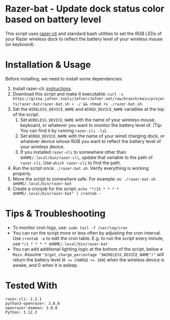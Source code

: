 # Razer-bat - Update dock status color based on battery level
This script uses [razer-cli](https://github.com/lolei/razer-cli) and standard bash utilities to set the RGB LEDs of your Razer wireless dock to reflect the battery level of your wireless mouse (or keyboard).

# Installation & Usage
Before installing, we need to install some dependencies:
1. Install razer-cli: [instructions](https://github.com/lolei/razer-cli?tab=readme-ov-file#installation).
2. Download this script and make it executable: `curl -s https://gitea.jafner.tools/Jafner/Jafner.net/raw/branch/main/projects/razer-bat/razer-bat.sh > ./ && chmod +x ./razer-bat.sh`.
3. Set the `WIRELESS_DEVICE_NAME` and `WIRED_DEVICE_NAME` variables at the top of the script.
   1. Set `WIRELESS_DEVICE_NAME` with the name of your wireless mouse, keyboard, or whatever you want to monitor the battery level of. (Tip: You can find it by running `razer-cli -ls`).
   2. Set `WIRED_DEVICE_NAME` with the name of your wired charging dock, or whatever device whose RGB you want to reflect the battery level of your wireless device.
   3. If you installed `razer-cli` to somewhere other than `$HOME/.local/bin/razer-cli`, update that variable to the path of `razer-cli`. Use `which razer-cli` to find the path.
4. Run the script once: `./razer-bat.sh`. Verify everything is working properly.
5. Move the script to somewhere safe. For example: `mv ./razer-bat.sh $HOME/.local/bin/razer-bat`
6. Create a cronjob for the script: `echo "*/15 * * * * $HOME/.local/bin/razer-bat" | crontab -`

# Tips & Troubleshooting
- To monitor cron logs, use: `sudo tail -f /var/log/cron`
- You can run the script more or less often by adjusting the cron interval. Use `crontab -e` to edit the cron table. E.g. to run the script every minute, use `*/1 * * * * $HOME/.local/bin/razer-bat`
- You can add additional lighting logic at the bottom of the script, below `# Main`. Assume `"$(get_charge_percentage "$WIRELESS_DEVICE_NAME")"` will return the battery level (`0 <= CHARGE <= 100`) when the wireless device is awake, and 0 when it is asleep.

# Tested With
```
razer-cli: 2.2.1
python3-openrazer: 3.8.0
openrazer-daemon: 3.8.0
Python: 3.12.3
```